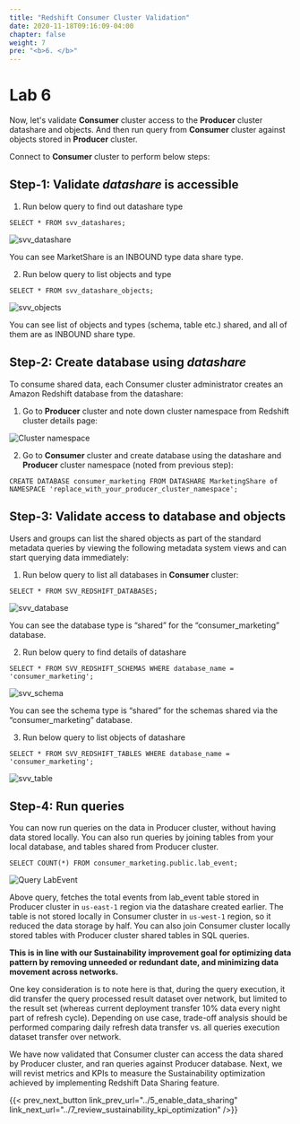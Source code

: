 ```yaml
---
title: "Redshift Consumer Cluster Validation"
date: 2020-11-18T09:16:09-04:00
chapter: false
weight: 7
pre: "<b>6. </b>"
---
```


# Lab 6

Now, let's validate **Consumer** cluster access to the **Producer** cluster datashare and objects. And then run query from **Consumer** cluster against objects stored in **Producer** cluster.

Connect to **Consumer** cluster to perform below steps:

## Step-1: Validate _datashare_ is accessible

1. Run below query to find out datashare type
```
SELECT * FROM svv_datashares;
```

![svv_datashare](/Sustainability/300_optimize_data_pattern_using_redshift_data_sharing/lab-6/images/query_svv_datashare.png?classes=lab_picture_small)

You can see MarketShare is an INBOUND type data share type.

2. Run below query to list objects and type
```
SELECT * FROM svv_datashare_objects;
```
![svv_objects](/Sustainability/300_optimize_data_pattern_using_redshift_data_sharing/lab-6/images/query_svv_objects.png?classes=lab_picture_small)

You can see list of objects and types (schema, table etc.) shared, and all of them are as INBOUND share type.

## Step-2: Create database using _datashare_

To consume shared data, each Consumer cluster administrator creates an Amazon Redshift database from the datashare:

1. Go to **Producer** cluster and note down cluster namespace from Redshift cluster details page:

![Cluster namespace](/Sustainability/300_optimize_data_pattern_using_redshift_data_sharing/lab-6/images/producer_query_editor.png?classes=lab_picture_small)

2. Go to **Consumer** cluster and create database using the datashare and **Producer** cluster namespace (noted from previous step):
```
CREATE DATABASE consumer_marketing FROM DATASHARE MarketingShare of NAMESPACE 'replace_with_your_producer_cluster_namespace';
```

## Step-3: Validate access to database and objects
Users and groups can list the shared objects as part of the standard metadata queries by viewing the following metadata system views and can start querying data immediately:

1. Run below query to list all databases in **Consumer** cluster:
```
SELECT * FROM SVV_REDSHIFT_DATABASES;
```
![svv_database](/Sustainability/300_optimize_data_pattern_using_redshift_data_sharing/lab-6/images/svv_database.png?classes=lab_picture_small)

You can see the database type is “shared” for the “consumer_marketing” database.

2. Run below query to find details of datashare
```
SELECT * FROM SVV_REDSHIFT_SCHEMAS WHERE database_name = 'consumer_marketing';
```

![svv_schema](/Sustainability/300_optimize_data_pattern_using_redshift_data_sharing/lab-6/images/svv_schema.png?classes=lab_picture_small)

You can see the schema type is “shared” for the schemas shared via the  “consumer_marketing” database.

3. Run below query to list objects of datashare
```
SELECT * FROM SVV_REDSHIFT_TABLES WHERE database_name = 'consumer_marketing';
```

![svv_table](/Sustainability/300_optimize_data_pattern_using_redshift_data_sharing/lab-6/images/svv_table.png?classes=lab_picture_small)

## Step-4: Run queries
You can now run queries on the data in Producer cluster, without having data stored locally. You can also run queries by joining tables from your local database, and tables shared from Producer cluster.
```
SELECT COUNT(*) FROM consumer_marketing.public.lab_event;
```
![Query LabEvent](/Sustainability/300_optimize_data_pattern_using_redshift_data_sharing/lab-6/images/query_labevent.png?classes=lab_picture_small)

Above query, fetches the total events from lab_event table stored in Producer cluster in `us-east-1` region via the datashare created earlier. The table is not stored locally in Consumer cluster in `us-west-1` region, so it reduced the data storage by half. You can also join Consumer cluster locally stored tables with Producer cluster shared tables in SQL queries. 

**This is in line with our Sustainability improvement goal for optimizing data pattern by removing unneeded or redundant date, and minimizing data movement across networks.**

One key consideration is to note here is that, during the query execution, it did transfer the query processed result dataset over network, but limited to the result set (whereas current deployment transfer 10% data every night part of refresh cycle). Depending on use case, trade-off analysis should be performed comparing daily refresh data transfer vs. all queries execution dataset transfer over network.

We have now validated that Consumer cluster can access the data shared by Producer cluster, and ran queries against Producer database. Next, we will revist metrics and KPIs to measure the Sustainability optimization achieved by implementing Redshift Data Sharing feature.

{{< prev_next_button link_prev_url="../5_enable_data_sharing" link_next_url="../7_review_sustainability_kpi_optimization" />}}
